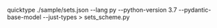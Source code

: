 quicktype ./sample/sets.json  --lang py --python-version 3.7 --pydantic-base-model  --just-types > sets_scheme.py
